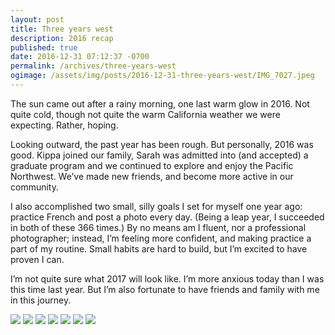 ```yaml
---
layout: post
title: Three years west
description: 2016 recap
published: true
date: 2016-12-31 07:12:37 -0700
permalink: /archives/three-years-west
ogimage: /assets/img/posts/2016-12-31-three-years-west/IMG_7027.jpeg
---
```

The sun came out after a rainy morning, one last warm glow in 2016. Not quite cold, though not quite the warm California weather we were expecting. Rather, hoping.&nbsp;

Looking outward, the past year has been rough. But personally, 2016 was good. Kippa joined our family, Sarah was admitted into (and accepted) a graduate program and we continued to explore and enjoy the Pacific Northwest. We’ve made new friends, and become more active in our community.&nbsp;

I also accomplished two small, silly goals I set for myself one year ago: practice French and post a photo every day. (Being a leap year, I succeeded in both of these 366 times.) By no means am I fluent, nor a professional photographer; instead, I’m feeling more confident, and making practice a part of my routine. Small habits are hard to build, but I’m excited to have proven I can.&nbsp;

I’m not quite sure what 2017 will look like. I’m more anxious today than I was this time last year. But I’m also fortunate to have friends and family with me in this journey.&nbsp;

![][1]
![][2]
![][3]
![][4]
![][5]
![][6]
![][7]

[1]: /assets/img/posts/2016-12-31-three-years-west/IMG_2596.jpeg
[2]: /assets/img/posts/2016-12-31-three-years-west/IMG_4085.jpeg
[3]: /assets/img/posts/2016-12-31-three-years-west/IMG_6486.jpeg
[4]: /assets/img/posts/2016-12-31-three-years-west/IMG_7027.jpeg
[5]: /assets/img/posts/2016-12-31-three-years-west/IMG_1578.jpeg
[6]: /assets/img/posts/2016-12-31-three-years-west/797F2EF4-29B0-4A1D-92EF-220AF742A2DA.jpeg
[7]: /assets/img/posts/2016-12-31-three-years-west/AE0DB426-20D5-48E9-B808-D1B61BA8D127.jpeg